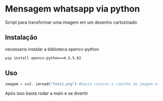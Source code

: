 # Mensagem whatsapp via python

Script para transformar uma imagem em um desenho cartozinado
## Instalação
necessario instalar a biblioteca opencv-python
```bash
pip install opencv-python==4.5.5.62
```

## Uso

```python
imagem = cv2. imread("foto1.png") #basta colocar o caminho da imagem no lugar de foto1
```
Após isso basta rodar a main e se divertir

